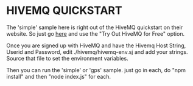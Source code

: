 # HIVEMQ QUICKSTART

The 'simple' sample here is right out of the HiveMQ quickstart on their website. So just go [here](https://www.hivemq.com/docs/hivemq/4.7/user-guide/getting-started.html#hivemq-cloud) and use the "Try Out HiveMQ for Free" option.

Once you are signed up with HiveMQ and have the Hivemq Host String, Userid and Password, edit ./hivemq/hivemq-env.sj and add your strings. Source that file to set the environment variables.

Then you can run the 'simple' or 'gps' sample. just go in each, do "npm install" and then "node index.js" for each.
